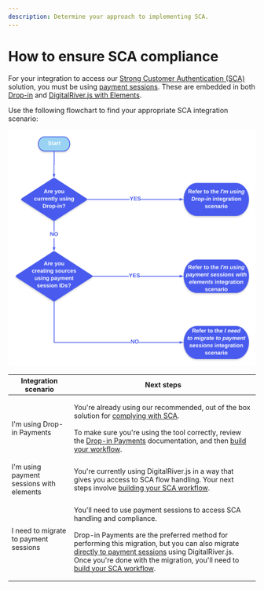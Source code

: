 ```yaml
---
description: Determine your approach to implementing SCA.
---
```


# How to ensure SCA compliance

For your integration to access our [Strong Customer Authentication (SCA)](https://info.digitalriver.com/rs/348-QUY-258/images/Digital\_River\_Guide\_to\_PSD2\_Compliance\_2020.pdf) solution, you must be using [payment sessions](../../shopper-apis/cart/payment-sessions.md). These are embedded in both [Drop-in](../payments-solutions/drop-in/) and [DigitalRiver.js with Elements](../../general-resources/reference/elements/).&#x20;

Use the following flowchart to find your appropriate SCA integration scenario:

![](../../.gitbook/assets/psd2-test-3-.png)

| Integration scenario                     | Next steps                                                                                                                                                                                                                                                                                                                                                                                                                                                         |
| ---------------------------------------- | ------------------------------------------------------------------------------------------------------------------------------------------------------------------------------------------------------------------------------------------------------------------------------------------------------------------------------------------------------------------------------------------------------------------------------------------------------------------ |
| I'm using Drop-in Payments               | <p>You're already using our recommended, out of the box solution for <a href="https://info.digitalriver.com/rs/348-QUY-258/images/Digital_River_Guide_to_PSD2_Compliance_2020.pdf">complying with SCA</a>. <br><br>To make sure you're using the tool correctly, review the <a href="../payments-solutions/drop-in/drop-in-integration-guide.md">Drop-in Payments</a> documentation, and then <a href="../building-your-workflows.md">build your workflow</a>.</p> |
| I'm using payment sessions with elements | You're currently using DigitalRiver.js in a way that gives you access to SCA flow handling.  Your next steps involve [building your SCA workflow](../building-your-workflows.md).                                                                                                                                                                                                                                                                                  |
| I need to migrate to payment sessions    | <p>You'll need to use payment sessions to access SCA handling and compliance.  <br><br>Drop-in Payments are the preferred method for performing this migration, but you can also migrate <a href="../../shopper-apis/cart/payment-sessions.md#migrating-to-payment-sessions">directly to payment sessions</a> using DigitalRiver.js. Once you're done with the migration, you'll need to <a href="../building-your-workflows.md">build your SCA workflow</a>.</p>  |
